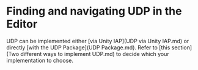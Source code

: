 # Finding and navigating UDP in the Editor

UDP can be implemented either [via Unity IAP](UDP via Unity IAP.md) or directly [with the UDP Package](UDP Package.md). Refer to [this section](Two different ways to implement UDP.md) to decide which your implementation to choose. 

